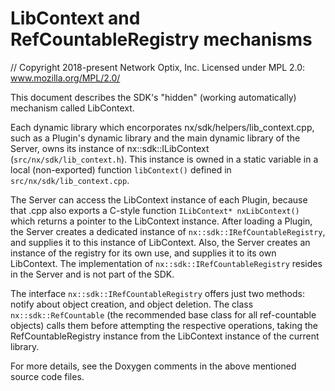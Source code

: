 # LibContext and RefCountableRegistry mechanisms

// Copyright 2018-present Network Optix, Inc. Licensed under MPL 2.0: www.mozilla.org/MPL/2.0/

This document describes the SDK's "hidden" (working automatically) mechanism called LibContext.

Each dynamic library which encorporates nx/sdk/helpers/lib_context.cpp, such as a Plugin's dynamic
library and the main dynamic library of the Server, owns its instance of nx::sdk::ILibContext
(`src/nx/sdk/lib_context.h`). This instance is owned in a static variable in a local (non-exported)
function `libContext()` defined in `src/nx/sdk/lib_context.cpp`.

The Server can access the LibContext instance of each Plugin, because that .cpp also exports a
C-style function `ILibContext* nxLibContext()` which returns a pointer to the LibContext instance.
After loading a Plugin, the Server creates a dedicated instance of
`nx::sdk::IRefCountableRegistry`, and supplies it to this instance of LibContext. Also, the Server
creates an instance of the registry for its own use, and supplies it to its own LibContext. The
implementation of `nx::sdk::IRefCountableRegistry` resides in the Server and is not part of the
SDK.

The interface `nx::sdk::IRefCountableRegistry` offers just two methods: notify about object
creation, and object deletion. The class `nx::sdk::RefCountable` (the recommended base class for
all ref-countable objects) calls them before attempting the respective operations, taking the
RefCountableRegistry instance from the LibContext instance of the current library.

For more details, see the Doxygen comments in the above mentioned source code files.
